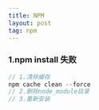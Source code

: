 ```yaml
---
title: NPM
layout: post
tag: npm
---
```


### 1.npm install 失败
```javascript
// 1.清除缓存
npm cache clean --force
// 2.删除node_module目录
// 3.重新安装
```